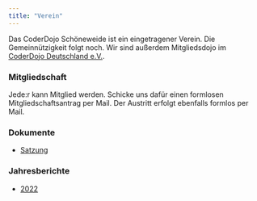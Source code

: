 ```yaml
---
title: "Verein"
---
```


Das CoderDojo Schöneweide ist ein eingetragener Verein. Die Gemeinnützigkeit folgt noch.
Wir sind außerdem Mitgliedsdojo im [CoderDojo Deutschland e.V.](https://coderdojo-deutschland.de/).

### Mitgliedschaft
Jede:r kann Mitglied werden. Schicke uns dafür einen formlosen Mitgliedschaftsantrag per Mail. 
Der Austritt erfolgt ebenfalls formlos per Mail. 

### Dokumente
* [Satzung](./docs/verein/satzung.pdf)

### Jahresberichte
* [2022](./docs/verein/jahresbericht2022.pdf)
